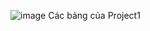 ![image](https://github.com/user-attachments/assets/4f1a5a3e-1932-49f8-85e9-ae5e3d46688f)
Các bảng của Project1
